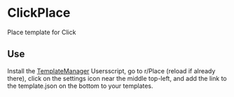 # ClickPlace
Place template for Click

## Use
Install the [TemplateManager](https://github.com/osuplace/templateManager) Usersscript, go to r/Place (reload if already there), click on the settings icon near the middle top-left, and add the link to the template.json on the bottom to your templates.
